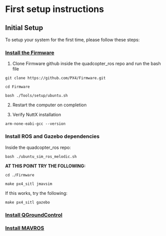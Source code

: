 # First setup instructions

## Initial Setup

To setup your system for the first time, please follow these steps:

### __[Install the Firmware](https://dev.px4.io/master/en/setup/dev_env_linux_ubuntu.html)__

1. Clone Firmware github inside the quadcopter_ros repo and run the bash file

```
git clone https://github.com/PX4/Firmware.git

cd Firmware

bash ./Tools/setup/ubuntu.sh
```

2. Restart the computer on completion

3. Verify NuttX installation
```
arm-none-eabi-gcc --version
```

### Install ROS and Gazebo dependencies

Inside the quadcopter_ros repo:
```
bash ./ubuntu_sim_ros_melodic.sh
```


**AT THIS POINT TRY THE FOLLOWING:**

```
cd ./Firmware

make px4_sitl jmavsim
```

If this works, try the following:

```
make px4_sitl gazebo
```

### __[Install QGroundControl](https://docs.qgroundcontrol.com/en/getting_started/download_and_install.html)__


### __[Install MAVROS](https://dev.px4.io/master/en/ros/mavros_installation.html)__